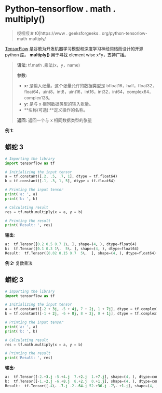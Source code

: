 # Python–tensorflow . math . multiply()

> 哎哎哎:# t0]https://www . geeksforgeeks . org/python-tensorlow-math-multiply/

[TensorFlow](https://www.geeksforgeeks.org/introduction-to-tensorflow/) 是谷歌为开发机器学习模型和深度学习神经网络而设计的开源 python 库。 **multiply()** 用于寻找 element wise x*y，支持广播。

> **语法:** tf.math .乘法(x，y，name)
> 
> **参数:**
> 
> *   **x:** 是输入张量。这个张量允许的数据类型是 bfloat16，half，float32，float64，uint8，int8，uint16，int16，int32，int64，complex64，complex128。
> *   **y:** 是与 x 相同数据类型的输入张量。
> *   **名称(可选):**定义操作的名称。
> 
> **返回:**
> 返回一个与 x 相同数据类型的张量

**例 1:**

## 蟒蛇 3

```py
# Importing the library
import tensorflow as tf

# Initializing the input tensor
a = tf.constant([.2, .5, .7, 1], dtype = tf.float64)
b = tf.constant([.1, .3, 1, 5], dtype = tf.float64)

# Printing the input tensor
print('a: ', a)
print('b: ', b)

# Calculating result
res = tf.math.multiply(x = a, y = b)

# Printing the result
print('Result: ', res)
```

**输出:**

```py
a:  tf.Tensor([0.2 0.5 0.7 1\. ], shape=(4, ), dtype=float64)
b:  tf.Tensor([0.1 0.3 1\.  5\. ], shape=(4, ), dtype=float64)
Result:  tf.Tensor([0.02 0.15 0.7  5\.  ], shape=(4, ), dtype=float64)

```

**例 2:** 复数乘法

## 蟒蛇 3

```py
# importing the library
import tensorflow as tf

# Initializing the input tensor
a = tf.constant([-2 + 3j, -5 + 4j, 7 + 2j, 1 + 7j], dtype = tf.complex128)
b = tf.constant([-1 + 2j, -6 + 8j, 8 + 2j, 0 + 1j], dtype = tf.complex128)

# Printing the input tensor
print('a: ', a)
print('b: ', b)

# Calculating result
res = tf.math.multiply(x = a, y = b)

# Printing the result
print('Result: ', res)
```

**输出:**

```py
a:  tf.Tensor([-2.+3.j -5.+4.j  7.+2.j  1.+7.j], shape=(4, ), dtype=complex128)
b:  tf.Tensor([-1.+2.j -6.+8.j  8.+2.j  0.+1.j], shape=(4, ), dtype=complex128)
Result:  tf.Tensor([-4\. -7.j -2.-64.j 52.+30.j -7\. +1.j], shape=(4, ), dtype=complex128)

```